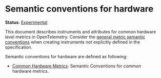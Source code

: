 <!--- Hugo front matter used to generate the website version of this page:
linkTitle: Hardware
--->

# Semantic conventions for hardware

**Status**: [Experimental][DocumentStatus]

This document describes instruments and attributes for common hardware level
metrics in OpenTelemetry. Consider the [general metric semantic conventions](/docs/general/metrics.md#general-guidelines)
when creating instruments not explicitly defined in the specification.

Semantic conventions for hardware are defined as following:

* [Common Hardware Metrics](common.md): Semantic Conventions for *common* hardware metrics.

[DocumentStatus]: https://opentelemetry.io/docs/specs/otel/document-status
